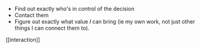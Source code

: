 - Find out exactly who's in control of the decision  
- Contact them  
- Figure out exactly what value *I* can bring (ie my own work, not just other things I can connect them to).

[[interaction]]